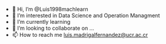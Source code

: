 - 👋 Hi, I’m @Luis1998machlearn
- 👀 I’m interested in Data Science and Operation Managment
- 🌱 I’m currently learning 
- 💞️ I’m looking to collaborate on ...
- 📫 How to reach me luis.madrigalfernandez@ucr.ac.cr

<!---
Luis1998machlearn/Luis1998machlearn is a ✨ special ✨ repository because its `README.md` (this file) appears on your GitHub profile.
You can click the Preview link to take a look at your changes.
--->
